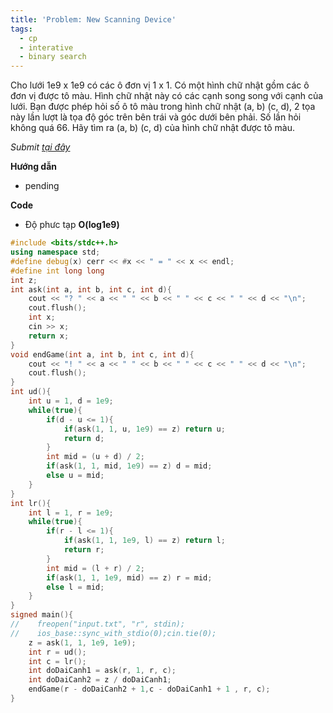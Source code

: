 ```yaml
---
title: 'Problem: New Scanning Device'
tags:
  - cp
  - interative
  - binary search
---
```

Cho lưới 1e9 x 1e9 có các ô đơn vị 1 x 1. Có một hình chữ nhật gồm các ô đơn vị được tô màu. Hình chữ nhật này có các cạnh song song với cạnh của lưới. Bạn được phép hỏi số ô tô màu trong hình chữ nhật (a, b) (c, d), 2 tọa này lần lượt là tọa độ góc trên bên trái và góc dưới bên phải. Số lần hỏi không quá 66. Hãy tìm ra (a, b) (c, d) của hình chữ nhật được tô màu.

<!--more-->

*Submit [tại đây](https://oj.vnoi.info/problem/icpc21_beta_n)*

**Hướng dẫn**

  - pending

**Code**

- Độ phưc tạp **O(log1e9)**

```cpp
#include <bits/stdc++.h>
using namespace std;
#define debug(x) cerr << #x << " = " << x << endl;
#define int long long
int z;
int ask(int a, int b, int c, int d){
    cout << "? " << a << " " << b << " " << c << " " << d << "\n";
    cout.flush();
    int x;
    cin >> x;
    return x;
}
void endGame(int a, int b, int c, int d){
    cout << "! " << a << " " << b << " " << c << " " << d << "\n";
    cout.flush();
}
int ud(){
    int u = 1, d = 1e9;
    while(true){
        if(d - u <= 1){
            if(ask(1, 1, u, 1e9) == z) return u;
            return d;
        }
        int mid = (u + d) / 2;
        if(ask(1, 1, mid, 1e9) == z) d = mid;
        else u = mid;
    }
}
int lr(){
    int l = 1, r = 1e9;
    while(true){
        if(r - l <= 1){
            if(ask(1, 1, 1e9, l) == z) return l;
            return r;
        }
        int mid = (l + r) / 2;
        if(ask(1, 1, 1e9, mid) == z) r = mid;
        else l = mid;
    }
}
signed main(){
//    freopen("input.txt", "r", stdin);
//    ios_base::sync_with_stdio(0);cin.tie(0);
    z = ask(1, 1, 1e9, 1e9);
    int r = ud();
    int c = lr();
    int doDaiCanh1 = ask(r, 1, r, c);
    int doDaiCanh2 = z / doDaiCanh1;
    endGame(r - doDaiCanh2 + 1,c - doDaiCanh1 + 1 , r, c);
}
```
